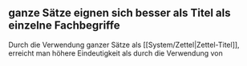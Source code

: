 
## ganze Sätze eignen sich besser als Titel als einzelne Fachbegriffe

Durch die Verwendung ganzer Sätze als [[System/Zettel|Zettel-Titel]], erreicht man höhere Eindeutigkeit als durch die Verwendung von
